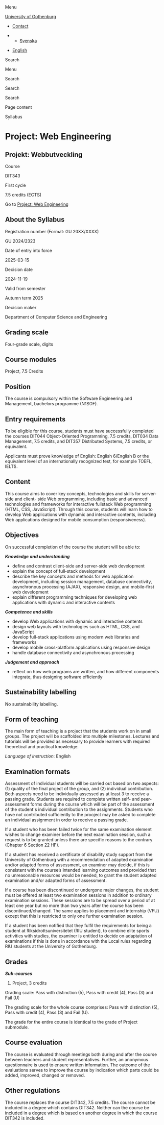 Menu

[University of Gothenburg](https://www.gu.se/en)

- [Contact](https://www.gu.se/en/contact)

- - [Svenska](https://www.gu.se/studera/hitta-utbildning/projekt-webbutveckling-dit343/kursplan/7492dee8-bbbd-11ef-9553-beecfac44351)
- [English](https://www.gu.se/en/study-gothenburg/project-web-engineering-dit343/syllabus/7492dee8-bbbd-11ef-9553-beecfac44351)

Search


Menu


Search


Search

Search

Page content

Syllabus


# Project: Web Engineering

## Projekt: Webbutveckling

Course


DIT343


First cycle


7.5 credits (ECTS)


Go to
[Project: Web Engineering](https://www.gu.se/en/study-gothenburg/project-web-engineering-dit343)

## About the Syllabus

Registration number (Format: GU 20XX/XXXX)


GU 2024/2323


Date of entry into force


2025-03-15


Decision date


2024-11-19


Valid from semester


Autumn term 2025


Decision maker


Department of Computer Science and Engineering


## Grading scale

Four-grade scale, digits


## Course modules

Project, 7.5 Credits


## Position

The course is compulsory within the Software Engineering and Management, bachelors programme (N1SOF).

## Entry requirements

To be eligible for this course, students must have successfully completed the courses DIT044 Object-Oriented Programming, 7.5 credits, DIT034 Data Management, 7.5 credits, and DIT357 Distributed Systems, 7.5 credits, or equivalent.

Applicants must prove knowledge of English: English 6/English B or the equivalent level of an internationally recognized test, for example TOEFL, IELTS.

## Content

This course aims to cover key concepts, technologies and skills for server-side and client- side Web programming, including basic and advanced technologies and frameworks for interactive fullstack Web programming (HTML, CSS, JavaScript). Through this course, students will learn how to develop Web applications with dynamic and interactive contents, including Web applications designed for mobile consumption (responsiveness).

## Objectives

On successful completion of the course the student will be able to:

**_Knowledge and understanding_**

- define and contrast client-side and server-side web development
- explain the concept of full-stack development
- describe the key concepts and methods for web application development, including session management, database connectivity, asynchronous processing (AJAX), responsive design, and mobile-first web development
- explain different programming techniques for developing web applications with dynamic and interactive contents

**_Competence and skills_**

- develop Web applications with dynamic and interactive contents
- design web layouts with technologies such as HTML, CSS, and JavaScript
- develop full-stack applications using modern web libraries and frameworks
- develop mobile cross-platform applications using responsive design
- handle database connectivity and asynchronous processing

**_Judgement and approach_**

- reflect on how web programs are written, and how different components integrate, thus designing software efficiently

## Sustainability labelling

No sustainability labelling.


## Form of teaching

The main form of teaching is a project that the students work on in small groups. The project will be scaffolded into multiple milestones. Lectures and tutorials will be provided as necessary to provide learners with required theoretical and practical knowledge.

_Language of instruction_: English

## Examination formats

Assessment of individual students will be carried out based on two aspects: (1) quality of the final project of the group, and (2) individual contribution. Both aspects need to be individually assessed as at least 3 to receive a passing grade. Students are required to complete written self- and peer-assessment forms during the course which will be part of the assessment of the student's individual contribution to the assignments. Students who have not contributed sufficiently to the prooject may be asked to complete an individual assignment in order to receive a passing grade.

If a student who has been failed twice for the same examination element wishes to change examiner before the next examination session, such a request is to be granted unless there are specific reasons to the contrary (Chapter 6 Section 22 HF).

If a student has received a certificate of disability study support from the University of Gothenburg with a recommendation of adapted examination and/or adapted forms of assessment, an examiner may decide, if this is consistent with the course’s intended learning outcomes and provided that no unreasonable resources would be needed, to grant the student adapted examination and/or adapted forms of assessment.

If a course has been discontinued or undergone major changes, the student must be offered at least two examination sessions in addition to ordinary examination sessions. These sessions are to be spread over a period of at least one year but no more than two years after the course has been discontinued/changed. The same applies to placement and internship (VFU) except that this is restricted to only one further examination session.

If a student has been notified that they fulfil the requirements for being a student at Riksidrottsuniversitetet (RIU student), to combine elite sports activities with studies, the examiner is entitled to decide on adaptation of examinations if this is done in accordance with the Local rules regarding RIU students at the University of Gothenburg.

## Grades

**_Sub-courses_**

1. Project, 3 credits


Grading scale: Pass with distinction (5), Pass with credit (4), Pass (3) and Fail (U)

The grading scale for the whole course comprises: Pass with distinction (5), Pass with credit (4), Pass (3) and Fail (U).

The grade for the entire course is identical to the grade of Project submodule.

## Course evaluation

The course is evaluated through meetings both during and after the course between teachers and student representatives. Further, an anonymous questionnaire is used to ensure written information. The outcome of the evaluations serves to improve the course by indication which parts could be added, improved, changed or removed.

## Other regulations

The course replaces the course DIT342, 7.5 credits. The course cannot be included in a degree which contains DIT342. Neither can the course be included in a degree which is based on another degree in which the course DIT342 is included.